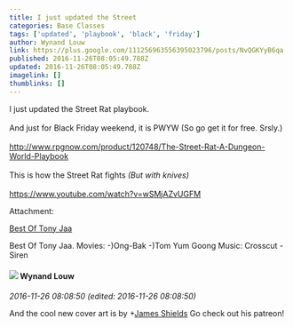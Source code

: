 ```yaml
---
title: I just updated the Street
categories: Base Classes
tags: ['updated', 'playbook', 'black', 'friday']
author: Wynand Louw
link: https://plus.google.com/111256963556395023796/posts/NvQGKYyB6qa
published: 2016-11-26T08:05:49.788Z
updated: 2016-11-26T08:05:49.788Z
imagelink: []
thumblinks: []
---
```


I just updated the Street Rat playbook. <br /><br />And just for Black Friday weekend, it is PWYW (So go get it for free. Srsly.)<br /><br /><a href="http://www.rpgnow.com/product/120748/The-Street-Rat-A-Dungeon-World-Playbook" class="ot-anchor">http://www.rpgnow.com/product/120748/The-Street-Rat-A-Dungeon-World-Playbook</a><br /><br />This is how the Street Rat fights <i>(But with knives)</i><br /><br /><a href="https://www.youtube.com/watch?v=wSMjAZvUGFM" class="ot-anchor">https://www.youtube.com/watch?v=wSMjAZvUGFM</a>


Attachment:

<a href='https://www.youtube.com/watch?v=wSMjAZvUGFM'>Best Of Tony Jaa</a>


Best Of Tony Jaa. Movies: -)Ong-Bak -)Tom Yum Goong Music: Crosscut - Siren
<div id='comment z12msxijtynvcp1w304cjfpoesfshtw5hlc0k'>
  <h4><img src='{{site.baseurl}}//images/avatars/111256963556395023796_photo.jpg'> Wynand Louw</h4>
      <p><cite>2016-11-26 08:08:50 (edited: 2016-11-26 08:08:50)</cite></p>
        <p>And the cool new cover art is by <span class="proflinkWrapper"><span class="proflinkPrefix">+</span><a class="proflink" href="https://plus.google.com/102159125357721930693" oid="102159125357721930693">James Shields</a></span> Go check out his patreon!</p>
</div>
        